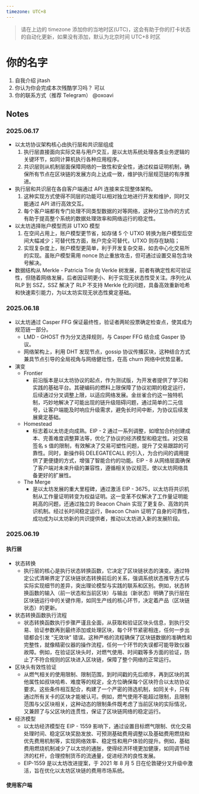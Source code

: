 ```yaml
---
timezone: UTC+8
---
```


> 请在上边的 timezone 添加你的当地时区(UTC)，这会有助于你的打卡状态的自动化更新，如果没有添加，默认为北京时间 UTC+8 时区


# 你的名字

1. 自我介绍
   jitash
2. 你认为你会完成本次残酷学习吗？
   可以
3. 你的联系方式（推荐 Telegram）
   @oxoavi

## Notes

<!-- Content_START -->

### 2025.06.17

- 以太坊协议架构核心由执行层和共识层组成
    1. 执行层直接面向实际交易与用户交互，是以太坊系统处理各类业务逻辑的关键环节，如同计算机执行各种应用程序。
    2. 共识层则从机制层面保障网络的一致性和安全性，通过权益证明机制，确保所有节点在区块链的发展方向上达成一致，维护执行层规范链的有序推进。
- 执行层和共识层在各自客户端通过 API 连接来实现整体架构。
    1. 这种实现方式使得不同层的功能可以相对独立地进行开发和维护，同时又能通过 API 进行高效交互。
    2. 每个客户端都有专门处理不同类型数据的对等网络，这种分工协作的方式有助于提高整个系统的数据处理效率和网络运行的稳定性。
- 以太坊选择账户模型而非 UTXO 模型
    1. 在空间占用上，账户模型更节省，如存储 5 个 UTXO 转换为账户模型后空间大幅减少；可替代性方面，账户完全可替代，UTXO 则存在缺陷；
    2. 实现复杂度上，账户模型更简单，利于开发复杂交易，如去中心化交易所的实现。虽账户模型需用 nonce 防止重放攻击，但可通过设置交易包含块号解决。
- 数据结构从 Merkle - Patricia Trie 向 Verkle 树发展，前者有确定性和可验证性，但随着网络发展，后者因证明更小、利于实现无状态性受关注。序列化从 RLP 到 SSZ，SSZ 解决了 RLP 不支持 Merkle 化的问题，具备高效重新哈希和快速索引能力，为以太坊实现无状态性奠定基础。

### 2025.06.18

- 以太坊通过 Casper FFG 保证最终性，验证者两轮投票确定检查点，使其成为规范链一部分。
    - LMD - GHOST 作为分叉选择规则，与 Casper FFG 结合成 Gasper 协议。
    - 网络架构上，利用 DHT 发现节点，gossip 协议传播区块，这种结合方式兼具节点引导的全局视角与网络健壮性，在高 churn 网络中优势显著。
- 演变
    - Frontier
        - 前沿版本是以太坊协议的起点，作为测试版，为开发者提供了学习和实践的基础平台。其硬编码的燃料上限保障了协议初期的稳定运行，后续通过分叉调整上限，以适应网络发展。金丝雀合约这一独特机制，巧妙地解决了可能出现的链升级阻碍问题，通过简单的二元信号，让客户端能及时响应升级需求，避免长时间中断，为协议后续发展奠定基础。
    - Homestead
        - 标志着以太坊走向成熟。EIP - 2 通过一系列调整，如增加合约创建成本、完善难度调整算法等，优化了协议的经济模型和稳定性。对交易签名 s 值的限制，有效解决了交易可塑性问题，提升了交易跟踪的可靠性。同时，新操作码 DELEGATECALL 的引入，为合约间的调用提供了更便捷的方式，增强了智能合约的功能。EIP - 8 从网络层面确保了客户端对未来升级的兼容性，遵循相关协议规范，使以太坊网络具备更好的扩展性。
    - The Merge
        - 是以太坊发展的重大里程碑，通过激活 EIP - 3675，以太坊将共识机制从工作量证明转变为权益证明。这一变革不仅解决了工作量证明能耗高的问题，还通过独立的 Beacon Chain 实现了更复杂、高效的共识机制。经过长时间稳定运行，Beacon Chain 证明了自身的可靠性，成功成为以太坊新的共识提供者，推动以太坊进入新的发展阶段。

### 2025.06.19

#### 执行层

- 状态转换
    - 执行层的核心是执行状态转换函数，它决定了区块链状态的演变。通过特定公式清晰界定了区块链状态转换前后的关系，强调系统状态推导方式与实际实现细节的差异，突出理论模型与实践的联系和区别。例如，状态转换函数的输入（前一状态和当前区块）与输出（新状态）明确了执行层在区块链运行中的关键作用，如同生产线的核心环节，决定着产品（区块链状态）的更新。
- 状态转换函数执行流程
    - 状态转换函数执行步骤严谨且全面，从获取和验证区块头信息，到执行交易、验证参数再到最终添加或处理区块，每个环节紧密相连，任何一步出错都会引发 “无效块” 错误。这种严格的流程确保了区块链数据的准确性和完整性，就像精密仪器的操作流程，任何一个环节的失误都可能导致仪器故障。例如，在验证区块头时，对燃气使用、时间戳等多方面的验证，防止了不符合规则的区块进入区块链，保障了整个网络的正常运行。     
- 区块头有效性验证
    - 从燃气相关的使用限制、限制范围，到时间戳的先后顺序，再到区块的其他属性如叔块哈希、难度等的规定，全方位确保每个区块符合以太坊协议要求。这些条件相互配合，构建了一个严密的筛选机制，如同关卡，只有通过所有关卡的区块才能被认可。例如，燃气使用不能超过限制，且限制范围与父区块相关，这种动态的限制条件既考虑了当前区块的实际情况，又兼顾了与父区块的连贯性，保证了区块链网络的稳定运行。
- 经济模型
    - 以太坊经济模型在 EIP - 1559 影响下，通过设置目标燃气限制、优化交易处理时间、稳定区块奖励发放、可预测基础费用调整以及基础费用燃烧和优先费用机制等，实现网络效率、稳定性和用户体验的提升。例如，基础费用燃烧机制减少了以太坊的通胀，使得经济环境更加健康，如同调节经济的杠杆，合理控制货币的流通量，促进经济的良性发展。
    - EIP-1559 是以太坊改进提案，于 2021 年 8 月 5 日在伦敦硬分叉升级中激活，旨在优化以太坊区块链的费用市场系统。

#### 使用客户端



<!-- Content_END -->

